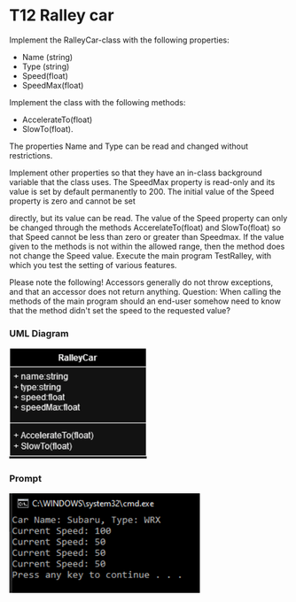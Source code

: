 # T12 Ralley car

Implement the RalleyCar-class with the following properties:

- Name (string)
- Type (string)
- Speed(float)
- SpeedMax(float)

Implement the class with the following methods:

- AccelerateTo(float)
- SlowTo(float).

The properties Name and Type can be read and changed without restrictions.

Implement other properties so that they have an in-class background variable that the class uses.
The SpeedMax property is read-only and its value is set by default permanently to 200. The initial value of the Speed ​​property is zero and cannot be set

directly, but its value can be read. The value of the Speed ​​property can only be changed through the methods AccerelateTo(float) and SlowTo(float) so that Speed
cannot be less than zero or greater than Speedmax. If the value given to the methods is not within the allowed range, then the method does not change the Speed ​​value. Execute the main program TestRalley, with which you test the setting of various features.

Please note the following! Accessors generally do not throw exceptions, and that an accessor does not return anything.
Question: When calling the methods of the main program should an end-user somehow need to know that the method didn't set the speed to the requested value?

### UML Diagram
<img src='./ralley_car_UML.png' height=200>

### Prompt

<img src='./ralley_car_prompt.png' height=180>